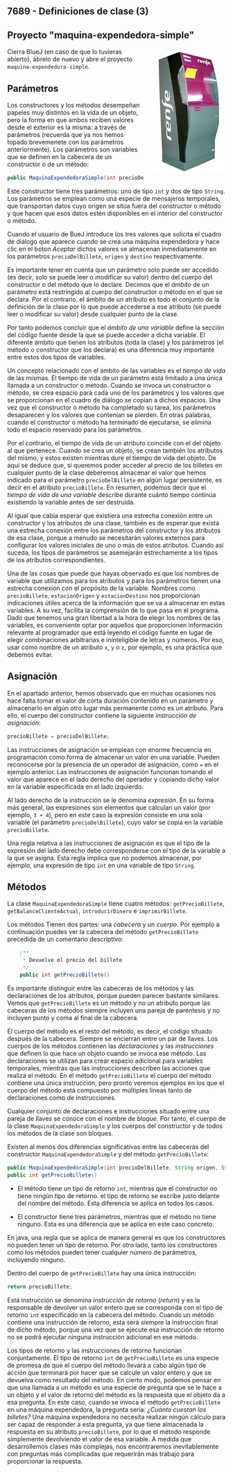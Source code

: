 ## 7689 - Definiciones de clase (3)

## Proyecto "maquina-expendedora-simple"

<img align="right" style="margin: 0 0 20px 20px" src="maquina.jpg">

Cierra BlueJ (en caso de que lo tuvieras abierto), ábrelo de nuevo y abre el proyecto `maquina-expendedora-simple`. 

## Parámetros

Los constructores y los métodos desempeñan papeles muy distintos en la vida de un objeto, pero la forma en que ambos reciben valores desde el exterior es la misma: a través de parámetros (recuerda que ya nos hemos topado brevemenete con los parámetros anteriormente). Los parámetros son variables que se definen en la cabecera de un constructor o de un método:

```java
public MaquinaExpendedoraSimple(int precioDelBillete, String origen, String destino)
```

Este constructor tiene tres parámetros: uno de tipo `int` y dos de tipo `String`. Los parámetros se emplean como una especie de mensajeros temporales, que transportan datos cuyo origen se sitúa fuera del constructor o método y que hacen que esos datos estén disponibles en el interior del constructor o método.

Cuando el usuario de BueJ introduce los tres valores que solicita el cuadro de diálogo que aparece cuando se crea una máquina expendedora y hace clic en el boton *Aceptar* dichos valores se almacenan inmediatamente en los parámetros `precioDelBillete`, `origen` y `destino` respectivamente.

Es importante tener en cuenta que un parámetro solo puede ser accedido (es decir, solo se puede leer o modificar su valor) dentro del cuerpo del constructor o del método que lo declare. Decimos que el *ámbito* de un parámetro está restringido al cuerpo del constructor o método en el que se declara. Por el contrario, el ámbito de un atributo es todo el conjunto de la definición de la clase por lo que puede accederse a ese atributo (se puede leer o modificar su valor) desde cualquier punto de la clase. 

Por tanto podemos concluir que el *ámbito de una variable* define la sección del código fuente desde la que se puede acceder a dicha variable. El diferente ámbito que tienen los atributos (toda la clase) y los parámetros (el método o constructor que los declara) es una diferencia muy importante entre estos dos tipos de variables.

Un concepto relacionado con el ámbito de las variables es el *tiempo de vida* de las mismas. El tiempo de vida de un parámetro está limitado a una única llamada a un constructor o método. Cuando se invoca un constructor o método, se crea espacio para cada uno de los parámetros y los valores que se proporcionan en el cuadro de diálogo se copian a dichos espacios. Una vez que el constructor o método ha completado su tarea, los parámetros desaparecen y los valores que contenían se pierden. En otras palabras, cuando el constructor o método ha terminado de ejecutarse, se elimina todo el espacio reservado para los parámetros.

Por el contrario, el tiempo de vida de un atributo coincide con el del objeto al que pertenece. Cuando se crea un objeto, se crean también los atributos del mismo, y estos existen mientras dure el tiempo de vida del objeto. De aquí se deduce que, si queremos poder acceder al precio de los billetes en cualquier punto de la clase deberemos almacenar el valor que hemos indicado para el parámetro `precioDelBillete` en algún lugar persistente, es decir en el atributo `precioBillete`.
En resumen, podemos decir que el *tiempo de vida de una variable* describe durante cuánto tiempo continúa existiendo la variable antes de ser destruida.

Al igual que cabía esperar que existiera una estrecha conexión entre un constructor y los atributos de una clase, también es de esperar que exista una estrecha conexión entre los parámetros del constructor y los atributos de esa clase, porque a menudo se necesitarán valores externos para configurar los valores iniciales de uno o más de estos atributos. Cuando así suceda, los tipos de parámetros se asemejarán estrechamente a los tipos de los atributos correspondientes. 

Una de las cosas que puede que hayas observado es que los nombres de variable que utilizamos para los atributos y para los parámetros tienen una estrecha conexión con el propósito de la variable. Nombres como `precioBillete`, `estacionOrigen` y `estacionDestino` nos proporcionan indicaciones útiles acerca de la información que se va a almacenar en estas variables. A su vez, facilita la comprensión de lo que pasa en el programa. Dado que tenemos una gran libertad a la hora de elegir los nombres de las variables, es conveniente optar por aquellos que proporcionen información relevante al programador que está leyendo el código fuente en lugar de elegir combinaciones arbitrarias e ininteligible de letras y números. Por eso, usar como nombre de un atributo `x`, `y` o `z`, por ejemplo, es una práctica que debemos evitar.


## Asignación

En el apartado anterior, hemos observado que en muchas ocasiones nos hace falta tomar el valor de corta duración contenido en un parámetro y almacenarlo en algún otro lugar más permanente como es un atributo. Para ello, el cuerpo del constructor contiene la siguiente *instrucción de asignación*:

``` java
precioBillete = precioDelBillete;
```

Las instrucciones de asignación se emplean con enorme frecuencia en programación como forma de almacenar un valor en una variable. Pueden reconocerse por la presencia de un operador de asignación, como `=` en el ejemplo anterior.  Las instrucciones de asignación funcionan tomando el valor que aparece en el lado derecho del operador y copiando dicho valor en la variable especificada en el lado izquierdo. 

Al lado derecho de la instrucción se le denomina *expresión*. En su forma más general, las expresiones son elementos que calculan un valor (por ejemplo, `3 + 4`), pero en este caso la expresión consiste en una sola variable (el parámetro `precioDelBillete`), cuyo valor se copia en la variable `precioBillete`.

Una regla relativa a las instrucciones de asignación es que el tipo de la expresión del lado derecho debe corresponderse con el tipo de la variable a la que se asigna. Esta regla implica que no podemos almacenar, por ejemplo, una expresión de tipo `int`  en una variable de tipo `String`.


## Métodos

La clase `MaquinaExpendedoraSimple` tiene cuatro métodos: `getPrecioBillete`, `getBalanceClienteActual`, `introducirDinero` e `imprimirBillete`. 

Los métodos Tienen dos partes: una *cabecera* y un *cuerpo*. Por ejemplo a continuación puedes ver la cabecera del método `getPrecioBillete`  precedida de un comentario descriptivo:

```java
    /**
     * Devuelve el precio del billete
     */
    public int getPrecioBillete()
```

Es importante distinguir entre las cabeceras de los métodos y las declaraciones de los atributos, porque pueden parecer bastante similares. Vemos que `getPrecioBillete` es un método y no un atributo porque las cabeceras de los métodos siempre incluyen una pareja de paréntesis y no incluyen punto y coma al final de la cabecera.

El cuerpo del método es el resto del método, es decir, el código situado después de la cabecera.  Siempre se encierran entre un par de llaves. Los cuerpos de los métodos contienen las *declaraciones* y las *instrucciones* que definen lo que hace un objeto cuando se invoca ese método. Las declaraciones se utilizan para crear espacio adicional para variables temporales, mientras que las instrucciones describen las acciones que realiza el método. En el método `getPrecioBillete` el cuerpo del método contiene una única instrucción, pero pronto veremos ejemplos en los que el cuerpo del método está compuesto por múltiples líneas tanto de declaraciones como de instrucciones.

Cualquier conjunto de declaraciones e instrucciones situado entre una pareja de llaves se conoce con el nombre de *bloque*.  Por tanto, el cuerpo de la clase `MaquinaExpendedoraSimple` y los cuerpos del constructor y de todos los métodos de la clase son bloques.

Existen al menos dos diferencias significativas entre las cabeceras del constructor `MaquinaExpendedoraSimple` y del método `getPrecioBillete`:

```java
public MaquinaExpendedoraSimple(int precioDelBillete, String origen, String destino)
public int getPrecioBillete()
```

* El método tiene un tipo de retorno `int`,  mientras que el constructor no tiene ningún tipo de retorno. el tipo de retorno se escribe justo delante del nombre del método. Esta diferencia se aplica en todos los casos.

* El constructor tiene tres parámetros, mientras que el método no tiene ninguno. Esta es una diferencia que se aplica en este caso concreto.

En java, una regla que se aplica de manera general es que los constructores no pueden tener un tipo de retorno.  Por otro lado, tanto los constructores como los métodos pueden tener cualquier número de parámetros, incluyendo ninguno.

Dentro del cuerpo de `getPrecioBillete` hay una única instrucción:

```java
return precioBillete;
```

Está instrucción se denomina *instrucción de retorno* (*return*) y es la responsable de devolver un valor entero que se corresponda con el tipo de retorno `int` especificado en la cabecera del método. Cuando un método contiene una instrucción de retorno, esta será siempre la instrucción final de dicho método, porque una vez que se ejecute esa instrucción de retorno no se podrá ejecutar ninguna instrucción adicional en ese método.

Los tipos de retorno y las instrucciones de retorno funcionan conjuntamente. El tipo de retorno `int` de `getPrecioBillete`  es una especie de promesa de que el cuerpo del método llevará a cabo algún tipo de acción que terminará por hacer que se calcule un valor entero y que se devuelva como resultado del método. En cierto modo, podemos pensar en que una llamada a un método es una especie de pregunta que se le hace a un objeto y el valor de retorno del método es la respuesta que el objeto da a esa pregunta. En este caso, cuando se invoca el método `getPrecioBillete` en una máquina expendedora, la pregunta sería: *¿Cuánto cuestan los billetes?* Una máquina expendedora no necesita realizar ningún cálculo para ser capaz de responder a esta pregunta, ya que tiene almacenada la respuesta en su atributo `precioBillete`, por lo que el método responde simplemente devolviendo el valor de esa variable.  A medida que desarrollemos clases más complejas, nos encontraremos inevitablemente con preguntas más complicadas que requerirán más trabajo para proporcionar la respuesta.


